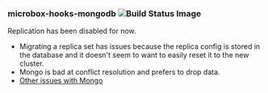### microbox-hooks-mongodb ![Build Status Image](https://github.com/mu-box/microbox-hooks-mongodb/actions/workflows/ci.yaml/badge.svg)

Replication has been disabled for now.
 - Migrating a replica set has issues because the replica config is stored in the database and it doesn't seem to want to easily reset it to the new cluster.
 - Mongo is bad at conflict resolution and prefers to drop data.
 - [Other issues with Mongo](https://aphyr.com/posts/322-jepsen-mongodb-stale-reads)
